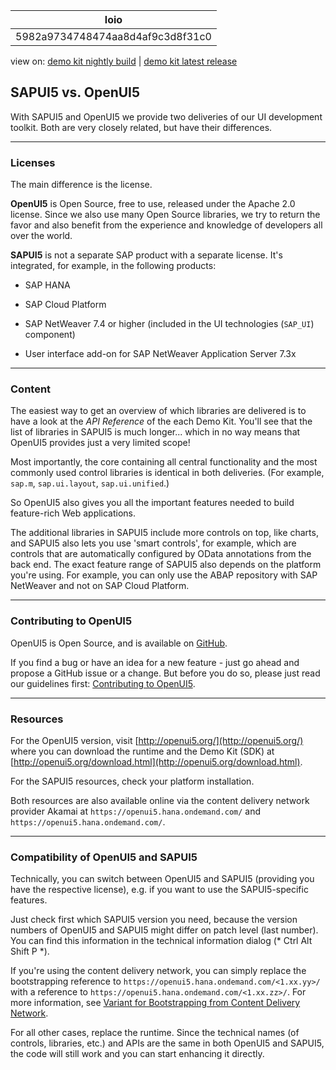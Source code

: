 <!-- loio5982a9734748474aa8d4af9c3d8f31c0 -->

| loio |
| -----|
| 5982a9734748474aa8d4af9c3d8f31c0 |

<div id="loio">

view on: [demo kit nightly build](https://openui5nightly.hana.ondemand.com/#/topic/5982a9734748474aa8d4af9c3d8f31c0) | [demo kit latest release](https://openui5.hana.ondemand.com/#/topic/5982a9734748474aa8d4af9c3d8f31c0)</div>

## SAPUI5 vs. OpenUI5

With SAPUI5 and OpenUI5 we provide two deliveries of our UI development toolkit. Both are very closely related, but have their differences.

***

### Licenses

The main difference is the license.

**OpenUI5** is Open Source, free to use, released under the Apache 2.0 license. Since we also use many Open Source libraries, we try to return the favor and also benefit from the experience and knowledge of developers all over the world.

**SAPUI5** is not a separate SAP product with a separate license. It's integrated, for example, in the following products:

-   SAP HANA

-   SAP Cloud Platform

-    SAP NetWeaver 7.4 or higher \(included in the UI technologies \(`SAP_UI`\) component\)

-   User interface add-on for SAP NetWeaver Application Server 7.3x


***

### Content

The easiest way to get an overview of which libraries are delivered is to have a look at the *API Reference* of the each Demo Kit. You'll see that the list of libraries in SAPUI5 is much longer... which in no way means that OpenUI5 provides just a very limited scope!

Most importantly, the core containing all central functionality and the most commonly used control libraries is identical in both deliveries. \(For example, `sap.m`, `sap.ui.layout`, `sap.ui.unified`.\)

So OpenUI5 also gives you all the important features needed to build feature-rich Web applications.

The additional libraries in SAPUI5 include more controls on top, like charts, and SAPUI5 also lets you use 'smart controls', for example, which are controls that are automatically configured by OData annotations from the back end. The exact feature range of SAPUI5 also depends on the platform you're using. For example, you can only use the ABAP repository with SAP NetWeaver and not on SAP Cloud Platform.

***

### Contributing to OpenUI5

OpenUI5 is Open Source, and is available on [GitHub](https://github.com/SAP/openui5/).

If you find a bug or have an idea for a new feature - just go ahead and propose a GitHub issue or a change. But before you do so, please just read our guidelines first: [Contributing to OpenUI5]().

***

### Resources

For the OpenUI5 version, visit [http://openui5.org/](http://openui5.org/) where you can download the runtime and the Demo Kit \(SDK\) at [http://openui5.org/download.html](http://openui5.org/download.html).

For the SAPUI5 resources, check your platform installation.

Both resources are also available online via the content delivery network provider Akamai at `https://openui5.hana.ondemand.com/` and `https://openui5.hana.ondemand.com/`.

***

### Compatibility of OpenUI5 and SAPUI5

Technically, you can switch between OpenUI5 and SAPUI5 \(providing you have the respective license\), e.g. if you want to use the SAPUI5-specific features.

Just check first which SAPUI5 version you need, because the version numbers of OpenUI5 and SAPUI5 might differ on patch level \(last number\). You can find this information in the technical information dialog \(* Ctrl Alt Shift P *\).

If you're using the content delivery network, you can simply replace the bootstrapping reference to `https://openui5.hana.ondemand.com/<1.xx.yy>/` with a reference to `https://openui5.hana.ondemand.com/<1.xx.zz>/`. For more information, see [Variant for Bootstrapping from Content Delivery Network](Variant_for_Bootstrapping_from_Content_Delivery_Network_2d3eb2f.md).

For all other cases, replace the runtime. Since the technical names \(of controls, libraries, etc.\) and APIs are the same in both OpenUI5 and SAPUI5, the code will still work and you can start enhancing it directly.

